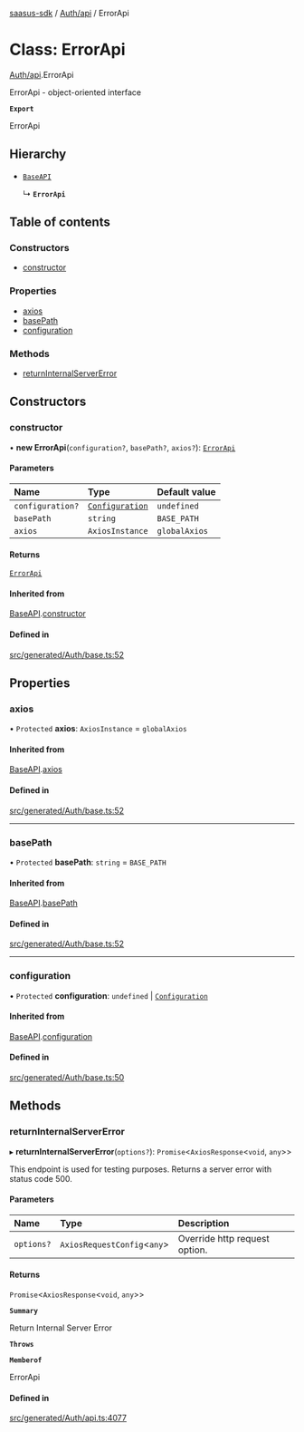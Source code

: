 [saasus-sdk](../README.md) / [Auth/api](../modules/Auth_api.md) / ErrorApi

# Class: ErrorApi

[Auth/api](../modules/Auth_api.md).ErrorApi

ErrorApi - object-oriented interface

**`Export`**

ErrorApi

## Hierarchy

- [`BaseAPI`](Auth_base.BaseAPI.md)

  ↳ **`ErrorApi`**

## Table of contents

### Constructors

- [constructor](Auth_api.ErrorApi.md#constructor)

### Properties

- [axios](Auth_api.ErrorApi.md#axios)
- [basePath](Auth_api.ErrorApi.md#basepath)
- [configuration](Auth_api.ErrorApi.md#configuration)

### Methods

- [returnInternalServerError](Auth_api.ErrorApi.md#returninternalservererror)

## Constructors

### constructor

• **new ErrorApi**(`configuration?`, `basePath?`, `axios?`): [`ErrorApi`](Auth_api.ErrorApi.md)

#### Parameters

| Name | Type | Default value |
| :------ | :------ | :------ |
| `configuration?` | [`Configuration`](Auth_configuration.Configuration.md) | `undefined` |
| `basePath` | `string` | `BASE_PATH` |
| `axios` | `AxiosInstance` | `globalAxios` |

#### Returns

[`ErrorApi`](Auth_api.ErrorApi.md)

#### Inherited from

[BaseAPI](Auth_base.BaseAPI.md).[constructor](Auth_base.BaseAPI.md#constructor)

#### Defined in

[src/generated/Auth/base.ts:52](https://github.com/saasus-platform/saasus-sdk-javascript/blob/c67ac22/src/generated/Auth/base.ts#L52)

## Properties

### axios

• `Protected` **axios**: `AxiosInstance` = `globalAxios`

#### Inherited from

[BaseAPI](Auth_base.BaseAPI.md).[axios](Auth_base.BaseAPI.md#axios)

#### Defined in

[src/generated/Auth/base.ts:52](https://github.com/saasus-platform/saasus-sdk-javascript/blob/c67ac22/src/generated/Auth/base.ts#L52)

___

### basePath

• `Protected` **basePath**: `string` = `BASE_PATH`

#### Inherited from

[BaseAPI](Auth_base.BaseAPI.md).[basePath](Auth_base.BaseAPI.md#basepath)

#### Defined in

[src/generated/Auth/base.ts:52](https://github.com/saasus-platform/saasus-sdk-javascript/blob/c67ac22/src/generated/Auth/base.ts#L52)

___

### configuration

• `Protected` **configuration**: `undefined` \| [`Configuration`](Auth_configuration.Configuration.md)

#### Inherited from

[BaseAPI](Auth_base.BaseAPI.md).[configuration](Auth_base.BaseAPI.md#configuration)

#### Defined in

[src/generated/Auth/base.ts:50](https://github.com/saasus-platform/saasus-sdk-javascript/blob/c67ac22/src/generated/Auth/base.ts#L50)

## Methods

### returnInternalServerError

▸ **returnInternalServerError**(`options?`): `Promise`\<`AxiosResponse`\<`void`, `any`\>\>

This endpoint is used for testing purposes. Returns a server error with status code 500.

#### Parameters

| Name | Type | Description |
| :------ | :------ | :------ |
| `options?` | `AxiosRequestConfig`\<`any`\> | Override http request option. |

#### Returns

`Promise`\<`AxiosResponse`\<`void`, `any`\>\>

**`Summary`**

Return Internal Server Error

**`Throws`**

**`Memberof`**

ErrorApi

#### Defined in

[src/generated/Auth/api.ts:4077](https://github.com/saasus-platform/saasus-sdk-javascript/blob/c67ac22/src/generated/Auth/api.ts#L4077)
